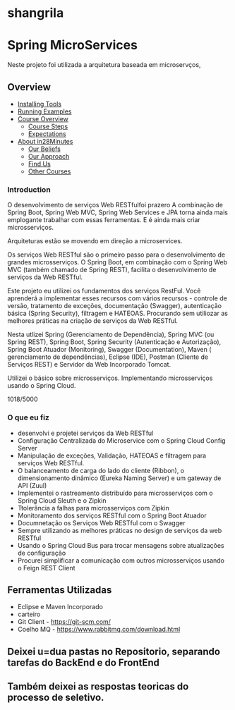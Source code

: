# shangrila

# Spring MicroServices

Neste projeto foi utilizada a arquitetura baseada em microservços, 

## Overview
* [Installing Tools](#installing-tools)
* [Running Examples](#running-examples)
* [Course Overview](#course-overview)
  - [Course Steps](#step-list)
  - [Expectations](#expectations)
* [About in28Minutes](#about-in28minutes)
  - [Our Beliefs](#our-beliefs)
  - [Our Approach](#our-approach)
  - [Find Us](#useful-links)
  - [Other Courses](#other-courses)

### Introduction

O desenvolvimento de serviços Web RESTfulfoi prazero A combinação de Spring Boot, Spring Web MVC, Spring Web Services e JPA torna ainda mais emplogante trabalhar com essas ferramentas. E é ainda mais criar microsserviços.

Arquiteturas estão se movendo em direção a microservices.

Os serviços Web RESTful são o primeiro passo para o desenvolvimento de grandes microsserviços. O Spring Boot, em combinação com o Spring Web MVC (também chamado de Spring REST), facilita o desenvolvimento de serviços da Web RESTful.


Este projeto eu utilizei os fundamentos dos serviços RestFul. Você aprenderá a implementar esses recursos com vários recursos - controle de versão, tratamento de exceções, documentação (Swagger), autenticação básica (Spring Security), filtragem e HATEOAS. Procurando sem utiliozar as melhores práticas na criação de serviços da Web RESTful.

Nesta utlizei Spring (Gerenciamento de Dependência), Spring MVC (ou Spring REST), Spring Boot, Spring Security (Autenticação e Autorização), Spring Boot Atuador (Monitoring), Swagger (Documentation), Maven ( gerenciamento de dependências), Eclipse (IDE), Postman (Cliente de Serviços REST) ​​e Servidor da Web Incorporado Tomcat.


Utilizei o básico sobre microsserviços. Implementando microsserviços usando o Spring Cloud.



1018/5000
### O que eu fiz
- desenvolvi e projetei serviços da Web RESTful
- Configuração Centralizada do Microservice com o Spring Cloud Config Server
-  Manipulação de exceções, Validação, HATEOAS e filtragem para serviços Web RESTful.
- O balanceamento de carga do lado do cliente (Ribbon), o dimensionamento dinâmico (Eureka Naming Server) e um gateway de API (Zuul)
- Implementei o rastreamento distribuído para microsserviços com o Spring Cloud Sleuth e o Zipkin
- Ttolerância a falhas para microsserviços com Zipkin
- Monitoramento dos serviços RESTful com o Spring Boot Atuador
- Documnetação os Serviços Web RESTful com o Swagger
- Sempre utilizando as melhores práticas no design de serviços da web RESTful
- Usando o Spring Cloud Bus para trocar mensagens sobre atualizações de configuração
- Procurei simplificar a comunicação com outros microsserviços usando o Feign REST Client

## Ferramentas Utilizadas
- Eclipse e Maven Incorporado
- carteiro
- Git Client - https://git-scm.com/
- Coelho MQ - https://www.rabbitmq.com/download.html


## Deixei u=dua pastas no Repositorio, separando tarefas do BackEnd e do FrontEnd

## Também deixei as respostas teoricas do processo de seletivo.


